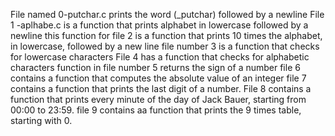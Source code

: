 File named 0-putchar.c prints the word  (_putchar) followed by a newline
File 1 -aplhabe.c is a function that prints alphabet in lowercase followed by a newline
this function for file 2 is a function that prints 10 times the alphabet, in lowercase, followed by a new line
file number 3 is a function that checks for lowercase characters
File 4 has a function that checks for alphabetic characters
function in file number 5 returns the sign of a number
file 6 contains a function that computes the absolute value of an integer
file 7 contains a function that prints the last digit of a number.
 File 8 contains a function that prints every minute of the day of Jack Bauer, starting from 00:00 to 23:59.
file 9 contains aa function that prints the 9 times table, starting with 0.
